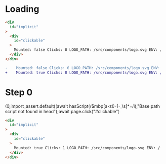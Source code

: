 # Loading

```html
<div
  id="implicit"
>
  <div
    id="clickable"
  >
    Mounted: false Clicks: 0 LOGO_PATH: /src/components/logo.svg ENV: /
  </div>
</div>
```

```diff
-    Mounted: false Clicks: 0 LOGO_PATH: /src/components/logo.svg ENV: /
+    Mounted: true Clicks: 0 LOGO_PATH: /src/components/logo.svg ENV: /

```

# Step 0
(0,import_assert.default)(await hasScript(/\$mbp[a-z0-1-_\s]*=/i),"Base path script not found in head");await page.click("#clickable")

```html
<div
  id="implicit"
>
  <div
    id="clickable"
  >
    Mounted: true Clicks: 1 LOGO_PATH: /src/components/logo.svg ENV: /
  </div>
</div>
```

